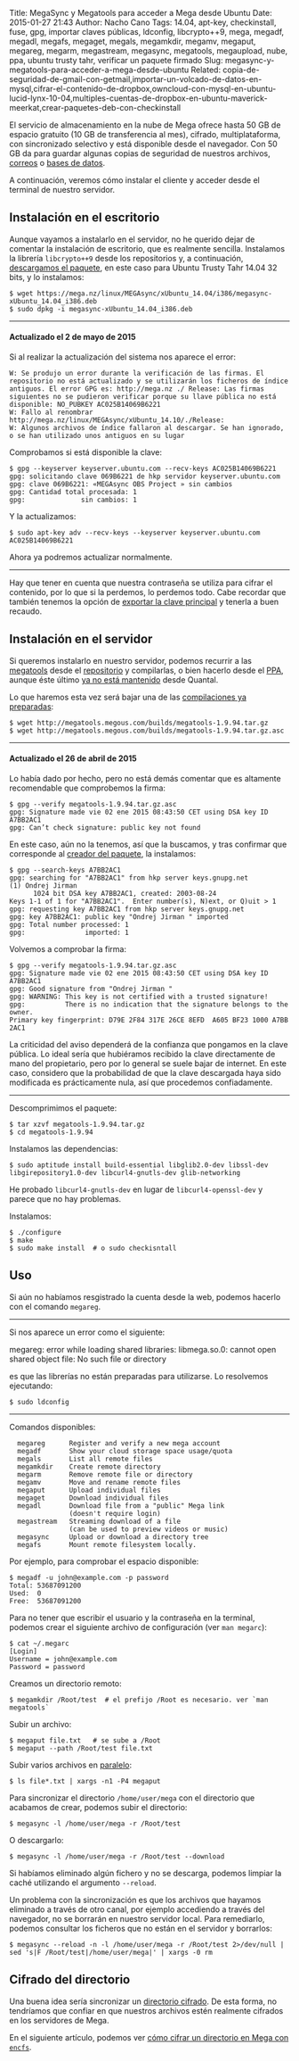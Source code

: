 Title: MegaSync y Megatools para acceder a Mega desde Ubuntu
Date: 2015-01-27 21:43
Author: Nacho Cano
Tags: 14.04, apt-key, checkinstall, fuse, gpg, importar claves públicas, ldconfig, libcrypto++9, mega, megadf, megadl, megafs, megaget, megals, megamkdir, megamv, megaput, megareg, megarm, megastream, megasync, megatools, megaupload, nube, ppa, ubuntu trusty tahr, verificar un paquete firmado
Slug: megasync-y-megatools-para-acceder-a-mega-desde-ubuntu
Related: copia-de-seguridad-de-gmail-con-getmail,importar-un-volcado-de-datos-en-mysql,cifrar-el-contenido-de-dropbox,owncloud-con-mysql-en-ubuntu-lucid-lynx-10-04,multiples-cuentas-de-dropbox-en-ubuntu-maverick-meerkat,crear-paquetes-deb-con-checkinstall

El servicio de almacenamiento en la nube de Mega ofrece hasta 50 GB de
espacio gratuito (10 GB de transferencia al mes), cifrado,
multiplataforma, con sincronizado selectivo y está disponible desde el
navegador. Con 50 GB da para guardar algunas copias de seguridad de
nuestros archivos, [correos][] o [bases de datos][].

A continuación, veremos cómo instalar el cliente y acceder desde el
terminal de nuestro servidor.


Instalación en el escritorio
----------------------------

Aunque vayamos a instalarlo en el servidor, no he querido dejar de
comentar la instalación de escritorio, que es realmente sencilla.
Instalamos la librería `libcrypto++9` desde los repositorios y, a
continuación, [descargamos el paquete][], en este caso para Ubuntu
Trusty Tahr 14.04 32 bits, y lo instalamos:

    $ wget https://mega.nz/linux/MEGAsync/xUbuntu_14.04/i386/megasync-xUbuntu_14.04_i386.deb
    $ sudo dpkg -i megasync-xUbuntu_14.04_i386.deb

* * * * *

#### Actualizado el 2 de mayo de 2015

Si al realizar la actualización del sistema nos aparece el error:

    W: Se produjo un error durante la verificación de las firmas. El repositorio no está actualizado y se utilizarán los ficheros de índice antiguos. El error GPG es: http://mega.nz ./ Release: Las firmas siguientes no se pudieron verificar porque su llave pública no está disponible: NO_PUBKEY AC025B14069B6221
    W: Fallo al renombrar http://mega.nz/linux/MEGAsync/xUbuntu_14.10/./Release:
    W: Algunos archivos de índice fallaron al descargar. Se han ignorado, o se han utilizado unos antiguos en su lugar

Comprobamos si está disponible la clave:

    $ gpg --keyserver keyserver.ubuntu.com --recv-keys AC025B14069B6221
    gpg: solicitando clave 069B6221 de hkp servidor keyserver.ubuntu.com
    gpg: clave 069B6221: «MEGAsync OBS Project » sin cambios
    gpg: Cantidad total procesada: 1
    gpg:              sin cambios: 1

Y la actualizamos:

    $ sudo apt-key adv --recv-keys --keyserver keyserver.ubuntu.com AC025B14069B6221

Ahora ya podremos actualizar normalmente.

* * * * *

Hay que tener en cuenta que nuestra contraseña se utiliza para cifrar el
contenido, por lo que si la perdemos, lo perdemos todo. Cabe recordar
que también tenemos la opción de [exportar la clave principal][] y
tenerla a buen recaudo.

Instalación en el servidor
--------------------------

Si queremos instalarlo en nuestro servidor, podemos recurrir a las
[megatools][] desde el [repositorio][megatools] y compilarlas, o bien
hacerlo desde el [PPA][], aunque éste último [ya no está mantenido][]
desde Quantal.

Lo que haremos esta vez será bajar una de las [compilaciones ya
preparadas][]:

    $ wget http://megatools.megous.com/builds/megatools-1.9.94.tar.gz
    $ wget http://megatools.megous.com/builds/megatools-1.9.94.tar.gz.asc

* * * * *

#### Actualizado el 26 de abril de 2015

Lo había dado por hecho, pero no está demás comentar que es altamente
recomendable que comprobemos la firma:

    $ gpg --verify megatools-1.9.94.tar.gz.asc
    gpg: Signature made vie 02 ene 2015 08:43:50 CET using DSA key ID A7BB2AC1
    gpg: Can’t check signature: public key not found

En este caso, aún no la tenemos, así que la buscamos, y tras confirmar
que corresponde al [creador del paquete][megatools], la instalamos:

    $ gpg --search-keys A7BB2AC1
    gpg: searching for "A7BB2AC1" from hkp server keys.gnupg.net
    (1) Ondrej Jirman
          1024 bit DSA key A7BB2AC1, created: 2003-08-24
    Keys 1-1 of 1 for "A7BB2AC1".  Enter number(s), N)ext, or Q)uit > 1
    gpg: requesting key A7BB2AC1 from hkp server keys.gnupg.net
    gpg: key A7BB2AC1: public key "Ondrej Jirman " imported
    gpg: Total number processed: 1
    gpg:               imported: 1

Volvemos a comprobar la firma:

    $ gpg --verify megatools-1.9.94.tar.gz.asc
    gpg: Signature made vie 02 ene 2015 08:43:50 CET using DSA key ID A7BB2AC1
    gpg: Good signature from "Ondrej Jirman "
    gpg: WARNING: This key is not certified with a trusted signature!
    gpg:          There is no indication that the signature belongs to the owner.
    Primary key fingerprint: D79E 2F84 317E 26CE 8EFD  A605 BF23 1000 A7BB 2AC1

La criticidad del aviso dependerá de la confianza que pongamos en la
clave pública. Lo ideal sería que hubiéramos recibido la clave
directamente de mano del propietario, pero por lo general se suele bajar
de internet. En este caso, considero que la probabilidad de que la clave
descargada haya sido modificada es prácticamente nula, así que
procedemos confiadamente.

* * * * *

Descomprimimos el paquete:

    $ tar xzvf megatools-1.9.94.tar.gz
    $ cd megatools-1.9.94

Instalamos las dependencias:

    $ sudo aptitude install build-essential libglib2.0-dev libssl-dev libgirepository1.0-dev libcurl4-gnutls-dev glib-networking

He probado `libcurl4-gnutls-dev` en lugar de `libcurl4-openssl-dev` y
parece que no hay problemas.

Instalamos:

    $ ./configure
    $ make
    $ sudo make install  # o sudo checkisntall

Uso
---

Si aún no habíamos resgistrado la cuenta desde la web, podemos hacerlo
con el comando `megareg`.

* * * * *

Si nos aparece un error como el siguiente:

</p>
    megareg: error while loading shared libraries: libmega.so.0: cannot open shared object file: No such file or directory

es que las librerías no están preparadas para utilizarse. Lo resolvemos
ejecutando:

    $ sudo ldconfig

* * * * *

Comandos disponibles:

      megareg      Register and verify a new mega account
      megadf       Show your cloud storage space usage/quota
      megals       List all remote files
      megamkdir    Create remote directory
      megarm       Remove remote file or directory
      megamv       Move and rename remote files
      megaput      Upload individual files
      megaget      Download individual files
      megadl       Download file from a "public" Mega link
                   (doesn't require login)
      megastream   Streaming download of a file
                   (can be used to preview videos or music)
      megasync     Upload or download a directory tree
      megafs       Mount remote filesystem locally.

Por ejemplo, para comprobar el espacio disponible:

    $ megadf -u john@example.com -p password
    Total: 53687091200
    Used:  0
    Free:  53687091200

Para no tener que escribir el usuario y la contraseña en la terminal,
podemos crear el siguiente archivo de configuración (ver `man megarc`):

    $ cat ~/.megarc
    [Login]
    Username = john@example.com
    Password = password

Creamos un directorio remoto:

    $ megamkdir /Root/test  # el prefijo /Root es necesario. ver `man megatools`

Subir un archivo:

    $ megaput file.txt   # se sube a /Root
    $ megaput --path /Root/test file.txt

Subir varios archivos en [paralelo][]:

    $ ls file*.txt | xargs -n1 -P4 megaput

Para sincronizar el directorio `/home/user/mega` con el directorio que
acabamos de crear, podemos subir el directorio:

    $ megasync -l /home/user/mega -r /Root/test

O descargarlo:

    $ megasync -l /home/user/mega -r /Root/test --download

Si habíamos eliminado algún fichero y no se descarga, podemos limpiar la
caché utilizando el argumento `--reload`.

Un problema con la sincronización es que los archivos que hayamos
eliminado a través de otro canal, por ejemplo accediendo a través del
navegador, no se borrarán en nuestro servidor local. Para remediarlo,
podemos consultar los ficheros que no están en el servidor y borrarlos:

    $ megasync --reload -n -l /home/user/mega -r /Root/test 2>/dev/null | sed 's|F /Root/test|/home/user/mega|' | xargs -0 rm

Cifrado del directorio
----------------------

Una buena idea sería sincronizar un [directorio cifrado][]. De esta
forma, no tendríamos que confiar en que nuestros archivos estén
realmente cifrados en los servidores de Mega.

En el siguiente artículo, podemos ver [cómo cifrar un directorio en Mega
con `encfs`][cómo cifrar un directorio en Mega con encfs].

  [correos]: {filename}/admin/copia-de-seguridad-de-gmail-con-getmail.md
    "correos"
  [bases de datos]: {filename}/admin/importar-un-volcado-de-datos-en-mysql.md
    "bases de datos"
  [descargamos el paquete]: https://mega.co.nz/#sync!linux
    "descargamos el paquete"
  [exportar la clave principal]: https://mega.co.nz/#backup
    "exportar la clave principal"
  [megatools]: https://github.com/megous/megatools
    "megatools"
  [PPA]: https://launchpad.net/~megous/+archive/ubuntu/ppa
    "PPA"
  [ya no está mantenido]: http://aplicacionesysistemas.com/feed/
    "ya no está mantenido"
  [compilaciones ya preparadas]: http://megatools.megous.com/builds
    "compilaciones ya preparadas"
  [paralelo]: http://www.exvagos.com/showthread.php?t=530204
    "paralelo"
  [directorio cifrado]: {filename}/admin/cifrar-el-contenido-de-dropbox.md
    "directorio cifrado"
  [cómo cifrar un directorio en Mega con encfs]: {filename}/admin/cifrar-un-directorio-sincronizado-en-mega-con-encfs.md
    "Cifrar un directorio sincronizado en Mega con encfs"
